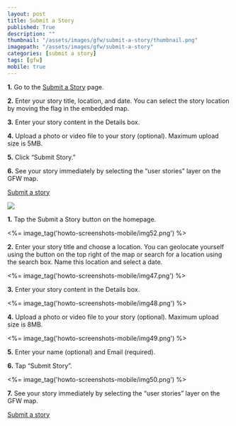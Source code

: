 ```yaml
---
layout: post
title: Submit a Story
published: True
description: ""
thumbnail: "/assets/images/gfw/submit-a-story/thumbnail.png"
imagepath: "/assets/images/gfw/submit-a-story"
categories: [submit a story]
tags: [gfw]
mobile: true
---
```


<div id="desktopContent" class="content">
  <p><strong>1.</strong>  Go to the <a href="http://www.globalforestwatch.org/stories/new" target="_blank">Submit a Story</a> page.</p>
  <p><strong>2.</strong>  Enter your story title, location, and date. You can select the story location by moving the flag in the embedded map.</p>
  <p><strong>3.</strong>  Enter your story content in the Details box.</p>
  <p><strong>4.</strong>  Upload a photo or video file to your story (optional). Maximum upload size is 5MB.</p>
  <p><strong>5.</strong>  Click “Submit Story.”</p>
  <p><strong>6.</strong>  See your story immediately by selecting the “user stories” layer on the GFW map.</p>
  <p><a href="/stories/new" class="btn green medium uppercase">Submit a story</a></p>
  <p><img src="{{site.baseurl}}{{page.imagepath}}/desktop/desktop1.png"/></p>  
</div>

<div id="mobileContent" class="content">
  <p><strong>1.</strong>  Tap the Submit a Story button on the homepage.</p>
  <p><%= image_tag('howto-screenshots-mobile/img52.png') %></p>
  <p><strong>2.</strong>  Enter your story title and choose a location. You can geolocate yourself using the button on the top right of the map or search for a location using the search box. Name this location and select a date.</p>
  <p><%= image_tag('howto-screenshots-mobile/img47.png') %></p>
  <p><strong>3.</strong>  Enter your story content in the Details box.</p>
  <p><%= image_tag('howto-screenshots-mobile/img48.png') %></p>
  <p><strong>4.</strong>  Upload a photo or video file to your story (optional). Maximum upload size is 8MB.</p>
  <p><%= image_tag('howto-screenshots-mobile/img49.png') %></p>
  <p><strong>5.</strong>  Enter your name (optional) and Email (required).</p>
  <p><strong>6.</strong>  Tap “Submit Story”.</p>
  <p><%= image_tag('howto-screenshots-mobile/img50.png') %></p>
  <p><strong>7.</strong>  See your story immediately by selecting the “user stories” layer on the GFW map.</p>
  <p><a href="/stories/new" class="btn green medium uppercase">Submit a story</a></p>
</div>
